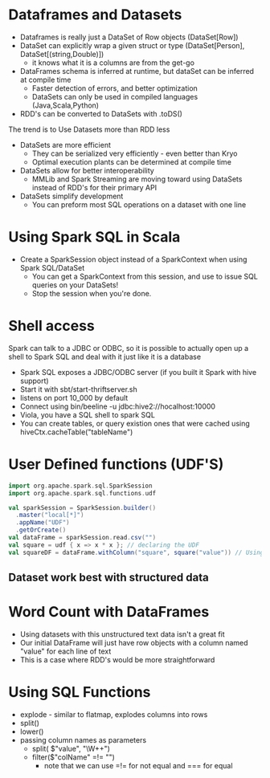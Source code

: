 # Dataframes and Datasets

- Dataframes is really just a DataSet of Row objects (DataSet[Row])
- DataSet can explicitly wrap a given struct or type (DataSet[Person], DataSet[(string,Double)])
    - it knows what it is a columns are from the get-go
- DataFrames schema is inferred at runtime, but dataSet can be inferred at compile time
    - Faster detection of errors, and better optimization
    - DataSets can only be used in compiled languages (Java,Scala,Python)
- RDD's can be converted to DataSets with .toDS()

The trend is to Use Datasets more than RDD less

- DataSets are more efficient
    - They can be serialized very efficiently - even better than Kryo
    - Optimal execution plants can be determined at compile time
- DataSets allow for better interoperability
    - MMLib and Spark Streaming are moving toward using DataSets instead of RDD's for their primary API
- DataSets simplify development
    - You can preform most SQL operations on a dataset with one line

# Using Spark SQL in Scala

- Create a SparkSession object instead of a SparkContext when using Spark SQL/DataSet
    - You can get a SparkContext from this session, and use to issue SQL queries on your DataSets!
    - Stop the session when you're done.

# Shell access

Spark can talk to a JDBC or ODBC, so it is possible to actually open up a shell to Spark SQL
and deal with it just like it is a database

- Spark SQL exposes a JDBC/ODBC server (if you built it Spark with hive support)
- Start it with sbt/start-thriftserver.sh
- listens on port 10_000 by default
- Connect using bin/beeline -u jdbc:hive2://hocalhost:10000
- Viola, you have a SQL shell to spark SQL
- You can create tables, or query existion ones that were cached using hiveCtx.cacheTable("tableName")

# User Defined functions (UDF'S)

```scala worksheet
import org.apache.spark.sql.SparkSession
import org.apache.spark.sql.functions.udf

val sparkSession = SparkSession.builder()
  .master("local[*]")
  .appName("UDF")
  .getOrCreate()
val dataFrame = sparkSession.read.csv("")
val square = udf { x => x * x }; // declaring the UDF
val squareDF = dataFrame.withColumn("square", square("value")) // Using UDF
```

## Dataset work best with structured data

# Word Count with DataFrames

- Using datasets with this unstructured text data isn't a great fit
- Our initial DataFrame will just have row objects with a column named
  "value" for each line of text
- This is a case where RDD's would be more straightforward

# Using SQL Functions

- explode - similar to flatmap, explodes columns into rows
- split()
- lower()
- passing column names as parameters
    - split( $"value", "\\W++")
    - filter($"colName" =!= "")
        - note that we can use =!= for not equal and === for equal
